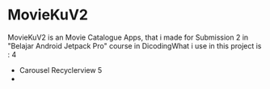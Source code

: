 # MovieKuV2
MovieKuV2 is an Movie Catalogue Apps, that i made for Submission 2 in "Belajar Android Jetpack Pro" course in DicodingWhat i use in this project is :
4
- Carousel Recyclerview
5
- 
